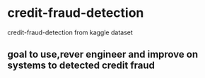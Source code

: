 # credit-fraud-detection
credit-fraud-detection from kaggle dataset
## goal to use,rever engineer and improve on systems to detected credit fraud
